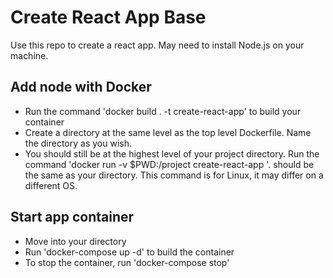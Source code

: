 # Create React App Base 
Use this repo to create a react app. May need to install Node.js on your machine.

## Add node with Docker

- Run the command 'docker build . -t create-react-app' to build your container
- Create a directory at the same level as the top level Dockerfile. Name the directory as you wish.
- You should still be at the highest level of your project directory. Run the command 'docker run -v $PWD:/project create-react-app <app-name>'. <app-name> should be the same as your directory. This command is for Linux, it may differ on a different OS.

## Start app container 

- Move into your <app-name> directory
- Run 'docker-compose up -d' to build the container
- To stop the container, run 'docker-compose stop'


